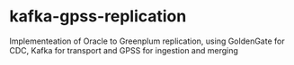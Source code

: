 # kafka-gpss-replication
Implementeation of Oracle to Greenplum replication, using GoldenGate for CDC, Kafka for transport and GPSS for ingestion and merging
